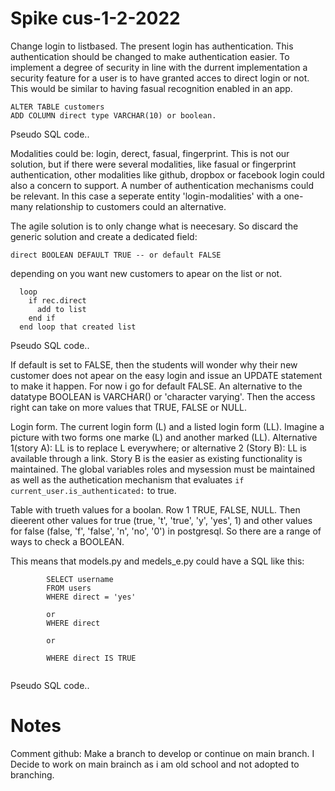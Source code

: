 # Spike cus-1-2-2022


Change login to listbased. The present login has authentication. This authentication should be changed to make authentication easier. To implement a degree of security in line with the durrent implementation a security feature for a user is to have granted acces to direct login or not. This would be similar to having fasual recognition enabled in an app.
```
ALTER TABLE customers
ADD COLUMN direct type VARCHAR(10) or boolean.
```
Pseudo SQL code..

Modalities could be: login, derect, fasual, fingerprint. This is not our solution, but if there were several modalities, like fasual or fingerprint authentication, other modalities like github, dropbox or facebook login could also a concern to support. A number of authentication mechanisms could be relevant. In this case a seperate entity 'login-modalities' with a one-many relationship to customers could an alternative. 

The agile solution is to only change what is neecesary. So discard the generic solution and create a dedicated field:
```
direct BOOLEAN DEFAULT TRUE -- or default FALSE
```
depending on you want new customers to apear on the list or not.
```
  loop
    if rec.direct
	  add to list
	end if
  end loop that created list
``` 
Pseudo SQL code..

If default is set to FALSE, then the students will wonder why their new customer does not apear on the easy login and issue an UPDATE statement to make it happen. For now i go for default FALSE. An alternative to the datatype BOOLEAN is VARCHAR() or 'character varying'.  Then the access right can take on more values that TRUE, FALSE or NULL.

Login form. The current login form (L) and a listed login form (LL). Imagine a picture with two forms one marke (L) and another marked (LL). Alternative 1(story A): LL is to replace L everywhere; or alternative 2 (Story B): LL is available through a link. Story B is the easier as existing functionality is maintained. The global variables roles and mysession must be maintained as well as the authetication mechanism that evaluates `if current_user.is_authenticated:`  to true.

Table with trueth values for a boolan. Row 1 TRUE, FALSE, NULL. Then dieerent other values for true (true, 't', 'true', 'y', 'yes', 1) and other values for false (false, 'f', 'false', 'n', 'no', '0') in postgresql. So there are a range of ways to check a BOOLEAN.

This means that models.py and medels_e.py could have a SQL like this:

```
		SELECT username
		FROM users
		WHERE direct = 'yes'
		
		or 
		WHERE direct 
		
		or 
		
		WHERE direct IS TRUE
				
``` 
Pseudo SQL code..



# Notes
Comment github: Make a branch to develop or continue on main branch. 
I Decide to work on main brainch as i am old school and not adopted
to branching.
